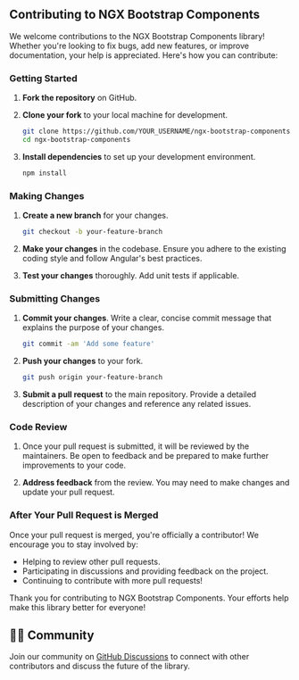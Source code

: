 ## Contributing to NGX Bootstrap Components

We welcome contributions to the NGX Bootstrap Components library! Whether you're looking to fix bugs, add new features, or improve documentation, your help is appreciated. Here's how you can contribute:

### Getting Started

1. **Fork the repository** on GitHub.
2. **Clone your fork** to your local machine for development.

   ```bash
   git clone https://github.com/YOUR_USERNAME/ngx-bootstrap-components.git
   cd ngx-bootstrap-components
   ```

3. **Install dependencies** to set up your development environment.

   ```bash
   npm install
   ```

### Making Changes

1. **Create a new branch** for your changes.

   ```bash
   git checkout -b your-feature-branch
   ```

2. **Make your changes** in the codebase. Ensure you adhere to the existing coding style and follow Angular's best practices.

3. **Test your changes** thoroughly. Add unit tests if applicable.

### Submitting Changes

1. **Commit your changes**. Write a clear, concise commit message that explains the purpose of your changes.

   ```bash
   git commit -am 'Add some feature'
   ```

2. **Push your changes** to your fork.

   ```bash
   git push origin your-feature-branch
   ```

3. **Submit a pull request** to the main repository. Provide a detailed description of your changes and reference any related issues.

### Code Review

1. Once your pull request is submitted, it will be reviewed by the maintainers. Be open to feedback and be prepared to make further improvements to your code.

2. **Address feedback** from the review. You may need to make changes and update your pull request.

### After Your Pull Request is Merged

Once your pull request is merged, you're officially a contributor! We encourage you to stay involved by:

- Helping to review other pull requests.
- Participating in discussions and providing feedback on the project.
- Continuing to contribute with more pull requests!

Thank you for contributing to NGX Bootstrap Components. Your efforts help make this library better for everyone!

## 🧑‍💻 Community

Join our community on [GitHub Discussions](https://github.com/dotted-labs/ngx-bootstrap-components/issues) to connect with other contributors and discuss the future of the library.
